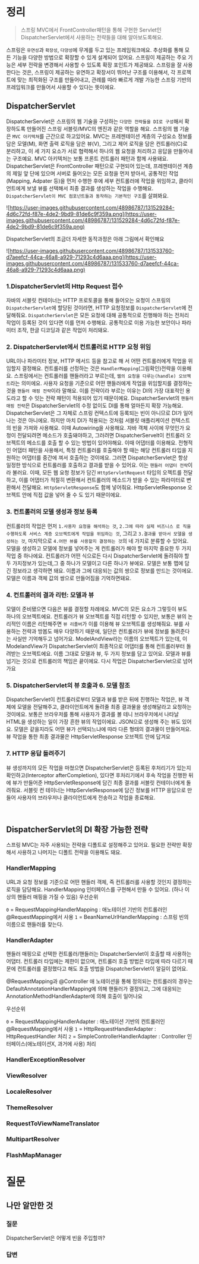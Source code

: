 # 정리

> 스프링 MVC에서 FrontController패턴을 통해 구현한 Servlet인 DispatcherServlet에서 사용하는 전략들을 대해 알아보도록해요.

스프링은 `유연성`과 `확장성`, `다양성`에 무게를 두고 있는 프레임워크에요. 추상화를 통해 모든 기능을 다양한 방법으로 확장할 수 있게 설계되어 있어요. 스프링이 제공하는 주요 기능은 세부 전략을 변경해서 사용할 수 있도록 확장 포인트가 제공돼요. 
스프링을 잘 사용한다는 것은, 스프링이 제공하는 유연하고 확장서이 뛰어난 구조를 이용해서, 각 프로젝트에 맞는 최적화된 구조를 만들어내고, 관례를 따라 빠르게 개발 가능한 스프링 기반의 프레임워크를 만들어서 사용할 수 있다는 뜻이에요. 

## DispatcherServlet

DispatcherServlet은 스프링의 웹 기술을 구성하는 `다양한 전략들을 DI로 구성`해서 확장하도록 만들어진 스프링 서블릿/MVC의 엔진과 같은 역할을 해요.
스프링의 웹 기술은 `MVC 아키텍쳐`를 근간으로 하고있어요. MVC는 프레젠테이션 계층의 구성요소 정보를 담은 모델(M), 화면 출력 로직을 담은 뷰(V), 그리고 제어 로직을 담은 컨트롤러(C)로 분리하고, 이 세 가지 요소가 서로 협력해서 하나의 웹 요청을 처리하고 응답을 만들어내는 구조예요.
MVC 아키텍처는 보통 프론트 컨트롤러 패턴과 함께 사용돼요.
DispatcherServlet은 FrontController 패턴으로 구현되어 있는데, 프레젠테이션 계층의 제일 앞 단에 있으며 서버로 들어오는 모든 요청을 먼저 받아서, 공통적인 작업(Mapping, Adpater 등)을 먼저 수행한 후에 세부 컨트롤러에 작업을 위임하고, 클라이언트에게 보낼 뷰를 선택해서 최종 결과를 생성하는 작업을 수행해요. 
`DispatcherServlet이 MVC 컴포넌트들과 동작하는 기본적인 구조`를 살펴봐요.

![https://user-images.githubusercontent.com/48986787/131529284-4d6c72fd-f87e-4de2-9bd9-81de6c9f359a.png](https://user-images.githubusercontent.com/48986787/131529284-4d6c72fd-f87e-4de2-9bd9-81de6c9f359a.png)

DispatcherServlet의 조금더 자세한 동작과정은 아래 그림에서 확인해요

![https://user-images.githubusercontent.com/48986787/131533760-d7aeefcf-44ca-46a8-a929-71293c4d6aaa.png](https://user-images.githubusercontent.com/48986787/131533760-d7aeefcf-44ca-46a8-a929-71293c4d6aaa.png)

### 1.DispatcherServlet의 Http Request 접수

자바의 서블릿 컨테이너는 HTTP 프로토콜을 통해 들어오는 요청이 스프링의 `DispatcherServlet`에 할당된 것이라면, HTTP 요청정보를 `DispatcherServlet`에 전달해줘요. 
`DispatcherServlet`은 모든 요청에 대해 공통적으로 진행해야 하는 전처리 작업이 등록된 것이 있다면 이를 먼저 수행해요. 공통적으로 이용 가능한 보안이나 파라미터 조작, 한글 디코딩과 같은 작업이 처리돼요.

### 2. DispatcherServlet에서 컨트롤러로 HTTP 요청 위임

URL이나 파라미터 정보, HTTP 메서드 등을 참고로 해 서 어떤 컨트롤러에게 작업을 위임할지 결정해요. 컨트롤러를 선정하는 것은 `HandlerMapping`(그림확인)전략을 이용해요. 스프링에서는 컨트롤러를 핸들러라고 부르는데, `웹의 요청을 다루는(handle) 오브젝트`라는 의미에요. 사용자 요청을 기준으로 어떤 핸들러에게 작업을 위임할지를 결정하는 것을 `핸들러 매핑 전략`이라 말해요.
이를 전략이라 부르는 이유는 DI의 가장 대표적인 용도라고 할 수 잇는 전략 패턴이 적용되어 있기 때문이에요. 
DispatcherServlet의 `핸들러 매핑 전략`은 DispatcherServlet의 수정 없이도 DI를 통해 얼마든지 확장 가능해요. DispatcherServlet은 그 자체로 스프링 컨텍스트에 등록되는 빈이 아니므로 DI가 일어나는 것은 아니에요. 하지만 마치 DI가 적용되는 것처럼 서블릿 애플리케이션 컨텍스트의 빈을 가져와 사용해요. 이때 Autowiring을 사용해요. 
자바 객체 사이에 무엇인가 요청이 전달되려면 메소드가 호출돼야하고, 그러려면 DispatcherServelt이 컨트롤러 오브젝트의 메소드를 호출 할 수 있는 방법이 있어야해요. 이때 어댑터를 이용해요.  전형적인 어댑터 패턴을 사용해서, 특정 컨트롤러를 호출해야 할 때는 해당 컨트롤러 타입을 지원하는 어댑터를 중간에 껴서 호출하는 것이에요. 그러면 DispatcherServlet은 항상 일정한 방식으로 컨트롤러를 호출하고 결과를 받을 수 있어요. 이는 `핸들러 어댑터 전략`이라 불러요. 이때, 모든 웹 요청 정보가 담긴 `HttpServletRequest` 타입의 오젝트를 전달하고, 이를 어댑터가 적절히 변환해서 컨트롤러의 메소드가 받을 수 있는 파라미터로 변환해서 전달해요. `HttpServletResponse`도 함께 넣어줘요. HttpServletResponse 오브젝트 안에 직접 값을 넣어 줄 수 도 있기 때문이에요.

### 3. 컨트롤러의 모델 생성과 정보 등록

컨트롤러의 작업은 먼저 `1.사용자 요청을 해석하는 것`, `2.그에 따라 실제 비즈니스 로 직을 수행하도록 서비스 계층 오브젝트에게 작업을 위임하는 것`, 그리고 `3.결과를 받아서 모델을 생성하는 것`, 마지막으로 `4.어떤 뷰를 사용할지 결정하는 것`의 네 가지로 분류할 수 있어요. 모델을 생성하고 모델에 정보를 넣어주는 게 컨트롤러가 해야 할 마지막 중요한 두 가지 작업 중 하나에요. 컨트롤러가 어떤 식으로든 다시 DispatcherServlet에 돌려줘야 할 두 가지정보가 있는데,그 중 하나가 모델이고 다른 하나가 뷰에요.
모델은 보통 맵에 담긴 정보라고 생각하면 돼요. 이름과 그에 대응되는 값의 쌍으로 정보를 만드는 것이에요.
모델은 이름과 객체 값의 쌍으로 만들어짐을 기억하면돼요. 

### 4. 컨트롤러의 결과 리턴: 모델과 뷰

모델이 준비됐으면 다음은 뷰를 결정할 차례에요. MVC의 모든 요소가 그렇듯이 뷰도 하나의 오브젝트에요. 컨트롤러가 뷰 오브젝트를 직접 리턴할 수 있지만, 보통은 뷰의 논리적인 이름은 리턴해주면 `뷰 리졸버`가 이를 이용해 뷰 오브젝트를 생성해줘요. 뷰를 사용하는 전략과 방봅도 매우 다양하기 때문에, 일단은 컨트롤러가 뷰에 정보를 돌려준다는 사실만 기억해두고 넘어가요.
ModelAndView라는 이름의 오브젝트가 있는데, 이 ModelandView가 DispatcherServlet이 최종적으로 어댑터를 통해 컨트롤러부터 돌려받는 오브젝트에요. 이름 그대로 모델과 뷰, 두 가지 정보를 담고 있어요.
모델과 뷰를 넘기는 것으로 컨트롤러의 책임은 끝이에요. 다시 작업은 DispatcherServlet으로 넘어가요

### 5. DispatcherServlet의 뷰 호출과 6. 모델 참조

DispatcherServlet이 컨트롤러로부터 모델과 뷰를 받은 뒤에 진행하는 작업은, 뷰 객체에 모델을 전달해주고, 클라이언트에게 돌려줄 최종 결과물을 생성해달라고 요청하는 것이에요. 보통은 브라우저를 통해 사용자가 결과를 볼 테니 브라우저에서 나타날 HTML을 생성하는 일이 가장 흔한 뷰의 작업이에요. JSON으로 생성해 주는 뷰도 있어요. 모델은 같을지라도 어떤 뷰가 선택되느냐에 따라 다른 형태의 결과물이 만들어져요. 
뷰 작업을 통한 최종 결과물은 HttpServletResponse 오브젝트 안에 답겨요 

### 7. HTTP 응답 돌려주기

뷰 생성까지의 모든 작업을 마쳤으면 DispatcherServlet은 등록된 후처리기가 있는지 확인하고(Interceptor afterCompletion), 있다면 후처리기에서 후속 작업을 진행한 뒤에 뷰가 만들어준 HttpServletResponse에 담긴 최종 결과를 서블릿 컨테이너에게 돌려줘요. 서블릿 컨 테이너는 HttpServletResponse에 담긴 정보를 HTTP 응답으로 만들어 사용자의 브라우저나 클라이언트에게 전송하고 작업을 종료해요. 

 

<br> 

## DispatcherServlet의 DI 확장 가능한 전략

스프링 MVC는 자주 사용되는 전략을 디폴트로 설정해주고 있어요. 필요한 전략만 확장해서 사용하고 나머지는 디폴트 전략을 이용해도 돼요.

### HandlerMapping

URL과 요청 정보를 기준으로 어떤 핸들러 객체, 즉 컨트롤러를 사용할 것인지 결정하는 로직을 담당해요.
HandlerMapping 인터페이스를 구현해서 만들 수 있어요. (하나 이상의 핸들러 매핑을 가질 수 있음)
우선순위

`0` = RequestMappingHandlerMapping : 애노테이션 기반의 컨트롤러인 @RequestMapping에서
사용
`1` = BeanNameUrlHandlerMapping : 스프링 빈의 이름으로 핸들러를 찾는다.

### HandlerAdapter

핸들러 매핑으로 선택한 컨트롤러/핸들러는 DispatcherServlet이 호출할 때 사용하는 어댑터. 컨트롤러 타입에는 제한이 없으며, 컨트롤러 호출 방법은 타입에 따라 다르기 때문에 컨트롤러를 결정했다고 해도 호출 방법을 DispatcherServlet이 알길이 없어요. 

@RequestMapping과 @Controller 애 노테이션을 통해 정의되는 컨트롤러의 경우는 DefaultAnnotationHandlerMapping에 의해 핸들러가 결정되고, 그에 대응되는 AnnotationMethodHandlerAdapter에 의해 호출이 일어나요

우선순위

`0` = RequestMappingHandlerAdapter : 애노테이션 기반의 컨트롤러인 @RequestMapping에서 사용
`1` = HttpRequestHandlerAdapter : HttpRequestHandler 처리
`2` = SimpleControllerHandlerAdapter : Controller 인터페이스(애노테이션X, 과거에 사용)
처리

### HandlerExceptionResolver

### ViewResolver

### LocaleResolver

### ThemeResolver

### RequestToViewNameTranslator

### MultipartResolver

### FlashMapManager

# 질문

## 나만 알만한 것

### 질문

DispatcherServlet은 어떻게 빈을 주입할까? 

### 답변